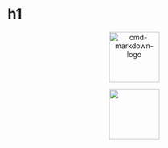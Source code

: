 # h1

<style>
    .image-container{
        text-align: center;
    }
    .image-container img{
        width: 100px;
    }
</style>

<div class="image-container">

![cmd-markdown-logo](https://www.zybuluo.com/static/img/logo.png)

</div>

<center>
<img src="https://www.zybuluo.com/static/img/logo.png" width="100" align="center">
</center>